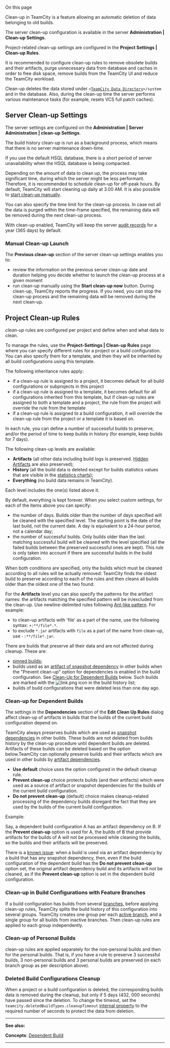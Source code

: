 [//]: # (title: Clean-Up)
[//]: # (auxiliary-id: Clean-Up)

On this page

<tag-list of="chapter" mode="tree" depth="4"/>


Clean-up in TeamCity is a feature allowing an automatic deletion of data belonging to old builds.

The server clean-up configuration is available in the server __Administration | Clean-up Settings__.

 Project-related clean-up settings are configured in the __Project Settings | Clean-up Rules__.

It is recommended to configure clean-up rules to remove obsolete builds and their artifacts, purge unnecessary data from database and caches in order to free disk space, remove builds from the TeamCity UI and reduce the TeamCity workload.

Clean-up deletes the data stored under `<`[`TeamCity Data Directory`](teamcity-data-directory.md)`>/system` and in the database. Also, during the clean-up time the server performs various maintenance tasks (for example, resets VCS full patch caches).


## Server Clean-up Settings

The server settings are configured on the __Administration | Server Administration | clean-up Settings__.

The build history clean-up is run as a background process, which means that there is no server maintenance down\-time.   

<note>

If you use the default HSQL database, there is a short period of server unavailability when the HSQL database is being compacted.
</note>

Depending on the amount of data to clean up, the process may take significant time, during which the server might be less performant. Therefore, it is recommended to schedule clean-up for off\-peak hours. By default, TeamCity will start cleaning up daily at 3.00 AM. It is also possible to [start clean-up manually](#Manual+Clean-up+Launch).

You can also specify the time limit for the clean-up process. In case not all the data is purged within the time\-frame specified, the remaining data will be removed during the next clean-up process.

With clean-up enabled, TeamCity will keep the server [audit records](tracking-user-actions.md) for a year (365 days) by default.

### Manual Clean-up Launch

The __Previous clean-up__ section of the server clean-up settings enables you to:
* review the information on the previous server clean-up date and duration helping you decide whether to launch the clean-up process at a given moment
* run clean-up manually using the __Start clean-up now__ button.
During clean-up, TeamCity reports the progress. If you need, you can stop the clean-up process and the remaining data will be removed during the next clean-up.


## Project Clean-up Rules

_clean-up_ rules are configured per project and define when and what data to clean.

To manage the rules, use the __Project-Settings | Clean-up Rules__ page where you can specify different rules for a project or a build configuration. You can also specify them for a template, and then they will be inherited by all build configurations using this template.

The following inheritance rules apply:
* if a clean-up rule is assigned to a project, it becomes default for all build configurations or subprojects in this project
* if a clean-up rule is assigned to a template, it becomes default for all configurations inherited from this template, but if clean-up rules are assigned to both a template and a project, the rule from the project will override the rule from the template
* if a clean-up rule is assigned to a build configuration, it will override the clean-up rule from the project or a template it is based on.   

In each rule, you can define a number of successful builds to preserve, and/or the period of time to keep builds in history (for example, keep builds for 7 days).

The following clean-up levels are available:
* __Artifacts__ (all other data including build logs is preserved. [Hidden Artifacts](build-artifact.md#Hidden+Artifacts) are also preserved);
* __History__ (all the build data is deleted except for builds statistics values that are visible in the [statistics charts](statistic-charts.md));
* __Everything__ (no build data remains in TeamCity).

Each level includes the one(s) listed above it.

By default, everything is kept forever. When you select custom settings, for each of the items above you can specify:
* the number of days. Builds older than the number of days specified will be cleaned with the specified level. The starting point is the date of the last build, not the current date. A day is equivalent to a 24-hour period, not a calendar day;
* the number of successful builds. Only builds older than the last matching successful build will be cleaned with the level specified (all the failed builds between the preserved successful ones are kept). This rule is only taken into account if there are successful builds in the build configuration.

When both conditions are specified, only the builds which must be cleaned according to all rules will be actually removed: TeamCity finds the oldest build to preserve according to each of the rules and then cleans all builds older than the oldest one of the two found.

For the __Artifacts__ level you can also specify the patterns for the artifact names: the artifacts matching the specified pattern will be in/excluded from the clean-up. Use newline\-delimited rules following [Ant-like pattern](http://ant.apache.org/manual/dirtasks.html#patterns). For example:
  * to clean-up artifacts with 'file' as a part of the name, use the following syntax: `+:**/file*.*`.
  * to exclude `*.jar` artifacts with `file` as a part of the name from clean-up, use `-:**/file*.jar`.

There are builds that preserve all their data and are not affected during cleanup. These are:
* [pinned builds](pinned-build.md);
* builds used as an [artifact of snapshot dependency](configuring-dependencies.md) in other builds when the "Prevent clean-up" option for dependencies is enabled in the build configuration. See [Clean-Up for Dependent Builds](#Clean-up+for+Dependent+Builds) below. Such builds are marked with the ![link.png](link.png) icon in the build history list;
* builds of build configurations that were deleted less than one day ago.

[//]: # (Internal note. Do not delete. "Clean-Upd55e230.txt")    


### Clean-up for Dependent Builds

The settings in the __Dependencies__ section of the __Edit Clean Up Rules__ dialog affect clean-up of artifacts in builds that the builds of the current build configuration depend on.

TeamCity always preserves builds which are used as [snapshot dependencies](dependent-build.md#Snapshot+Dependency) in other builds. These builds are not deleted from builds history by the clean-up procedure until dependent builds are deleted. Artifacts of these builds can be deleted based on the option below.TeamCity can optionally preserve builds and their artifacts which are used in other builds by [artifact dependencies](dependent-build.md#Artifact+Dependency).
* __Use default__ choice uses the option configured in the default cleanup rule.
* __Prevent clean-up__ choice protects builds (and their artifacts) which were used as a source of artifact or snapshot dependencies for the builds of the current build configuration.
* __Do not prevent clean-up__ (default) choice makes cleanup\-related processing of the dependency builds disregard the fact that they are used by the builds of the current build configuration.

Example:

Say, a dependent build configuration A has an artifact dependency on B. If the __Prevent clean-up__ option is used for A, the builds of B that provide artifacts for the builds of A will not be processed while cleaning the builds, so the builds and their artifacts will be preserved.


There is a [known issue](https://youtrack.jetbrains.com/issue/TW-59344): when a build is used via an artifact dependency by a build that has any snapshot dependency, then, even if the build configuration of the dependent build has the __Do not prevent clean-up__ option set, the original artifact dependency build and its artifacts will not be cleaned, as if the __Prevent clean-up__ option is set in the dependent build configuration.


### Clean-up in Build Configurations with Feature Branches

If a build configuration has builds from several [branches](working-with-feature-branches.md), before applying clean-up rules, TeamCity splits the build history of this configuration into several groups. TeamCity creates one group per each [active branch](working-with-feature-branches.md#Active+branches), and a single group for all builds from inactive branches. Then clean-up rules are applied to each group independently.

### Clean-up of Personal Builds

clean-up rules are applied separately for the non\-personal builds and then for the personal builds. That is, if you have a rule to preserve 3 successful builds, 3 non\-personal builds and 3 personal builds are preserved (in each branch group as per description above).

### Deleted Build Configurations Cleanup

When a project or a build configuration is deleted, the corresponding builds data is removed during the cleanup, but only if 5 days (432, 000 seconds) have passed since the deletion. To change the timeout, set the `teamcity.deletedBuildTypes.cleanupTimeout` [internal property](configuring-teamcity-server-startup-properties.md#TeamCity+internal+properties) to the required number of seconds to protect the data from deletion.

 __  __
 
__See also:__

__Concepts__: [Dependent Build](dependent-build.md)

__ __
